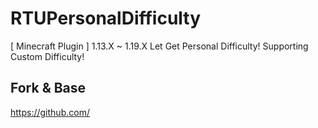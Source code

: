 # RTUPersonalDifficulty
[ Minecraft Plugin ] 1.13.X ~ 1.19.X Let Get Personal Difficulty! Supporting Custom Difficulty!

## Fork & Base
https://github.com/
